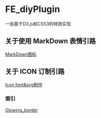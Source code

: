 # FE_diyPlugin
一些基于D3.js和CSS3的特效实现
## 关于使用 MarkDown 表情引路
[MarkDown图标](https://blog.csdn.net/fu18838928050/article/details/82377802)
## 关于 ICON 订制引路
[Icon font&svg制作](https://icomoon.io/)
### 索引
[Glowing_border](https://github.com/JimmyYangsix/FE_diyPlugin)   
